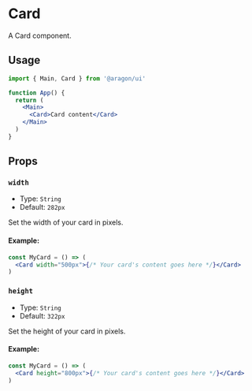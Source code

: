 # Card

A Card component.

## Usage

```jsx
import { Main, Card } from '@aragon/ui'

function App() {
  return (
    <Main>
      <Card>Card content</Card>
    </Main>
  )
}
```

## Props

### `width`

- Type: `String`
- Default: `282px`

Set the width of your card in pixels.

#### Example:

```jsx
const MyCard = () => (
  <Card width="500px">{/* Your card's content goes here */}</Card>
)
```

### `height`

- Type: `String`
- Default: `322px`

Set the height of your card in pixels.

#### Example:

```jsx
const MyCard = () => (
  <Card height="800px">{/* Your card's content goes here */}</Card>
)
```
